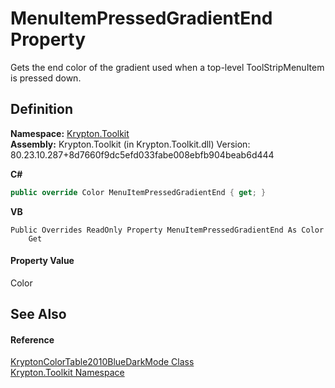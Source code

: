 # MenuItemPressedGradientEnd Property


Gets the end color of the gradient used when a top-level ToolStripMenuItem is pressed down.



## Definition
**Namespace:** <a href="79d2eac2-21f4-54ff-7552-b20c33c30600.md">Krypton.Toolkit</a>  
**Assembly:** Krypton.Toolkit (in Krypton.Toolkit.dll) Version: 80.23.10.287+8d7660f9dc5efd033fabe008ebfb904beab6d444

**C#**
``` C#
public override Color MenuItemPressedGradientEnd { get; }
```
**VB**
``` VB
Public Overrides ReadOnly Property MenuItemPressedGradientEnd As Color
	Get
```



#### Property Value
Color

## See Also


#### Reference
<a href="18df010b-785f-5699-16fd-06a0f770f335.md">KryptonColorTable2010BlueDarkMode Class</a>  
<a href="79d2eac2-21f4-54ff-7552-b20c33c30600.md">Krypton.Toolkit Namespace</a>  
